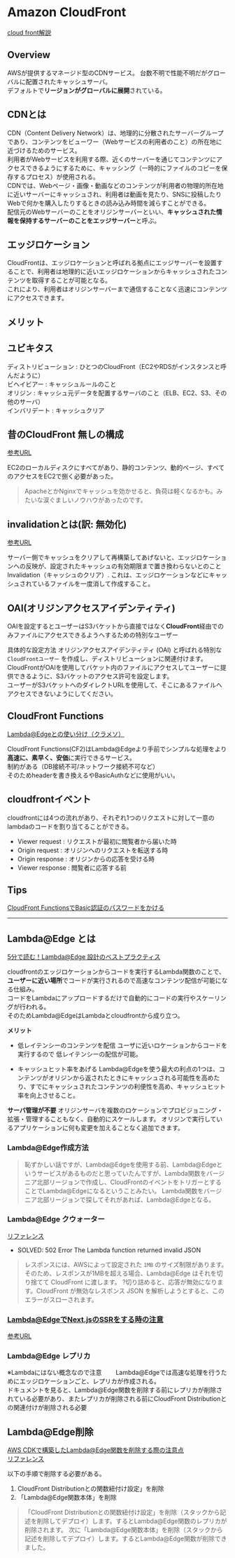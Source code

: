 # Amazon CloudFront

[cloud front解説](http://itlib1.sakura.ne.jp/test380/pdfichuran/0453/003-CloudFront.pdf)

## Overview

AWSが提供するマネージド型のCDNサービス。
台数不明で性能不明だがグローバルに配置されたキャッシュサーバ。  
デフォルトで**リージョンがグローバルに展開**されている。

## CDNとは

CDN（Content Delivery Network）は、地理的に分散されたサーバーグループであり、コンテンツをビューワー（Webサービスの利用者のこと）の所在地に近づけるためのサービス。  
利用者がWebサービスを利用する際、近くのサーバーを通じてコンテンツにアクセスできるようにするために、キャッシング（一時的にファイルのコピーを保存するプロセス）が使用される。  
CDNでは、Webページ・画像・動画などのコンテンツが利用者の物理的所在地に近いサーバーにキャッシュされ、利用者は動画を見たり、SNSに投稿したりWebで何かを購入したりするときの読み込み時間を減らすことができる。  
配信元のWebサーバーのことをオリジンサーバーといい、**キャッシュされた情報を保持するサーバーのことをエッジサーバー**と呼ぶ。

## エッジロケーション

CloudFrontは、エッジロケーションと呼ばれる拠点にエッジサーバーを設置することで、利用者は地理的に近いエッジロケーションからキャッシュされたコンテンツを取得することが可能となる。  
これにより、利用者はオリジンサーバーまで通信することなく迅速にコンテンツにアクセスできます。

## メリット

## ユビキタス

ディストリビューション : ひとつのCloudFront（EC2やRDSがインスタンスと呼んだように）  
ビヘイビアー : キャッシュルールのこと  
オリジン : キャッシュ元データを配置するサーバのこと（ELB、EC2、S3、その他のサーバ）  
インバリデート : キャッシュクリア

## 昔のCloudFront 無しの構成

[参考URL](https://qiita.com/sasasin/items/0f0ec1a90af6295589f9)

EC2のローカルディスクにすべてがあり、静的コンテンツ、動的ページ、すべてのアクセスをEC2で捌く必要があった。
>ApacheとかNginxでキャッシュを効かせると、負荷は軽くなるかも。みたいな涙ぐましいノウハウがあったのです。

## invalidationとは(訳: 無効化)

[参考URL](https://blog.denet.co.jp/cloudfront-invalidation/)

サーバー側でキャッシュをクリアして再構築してあげないと、エッジロケーションへの反映が、設定されたキャッシュの有効期限まで置き換わらないとのこと  
Invalidation（キャッシュのクリア）. これは、エッジロケーションなどにキャッシュされているファイルを一度消して作成すること。

## OAI(オリジンアクセスアイデンティティ)

OAIを設定するとユーザーはS3バケットから直接ではなく**CloudFront**経由でのみファイルにアクセスできるようへするための特別なユーザー  

具体的な設定方法
オリジンアクセスアイデンティティ (OAI) と呼ばれる特別な `CloudFrontユーザー` を作成し、ディストリビューションに関連付けます。  
CloudFrontがOAIを使用してバケット内のファイルにアクセスしてユーザーに提供できるように、S3バケットのアクセス許可を設定します。  
ユーザーがS3バケットへのダイレクトURLを使用して、そこにあるファイルへアクセスできないようにしてください。

## CloudFront Functions

[Lambda@Edgeとの使い分け（クラメソ）](https://dev.classmethod.jp/articles/amazon-cloudfront-functions-release/)

CloudFront Functions(CF2)はLambda@Edgeより手前でシンプルな処理をより**高速に、素早く、安価**に実行できるサービス。  
制約がある（DB接続不可/ネットワーク接続不可など）  
そのためheaderを書き換えるやBasicAuthなどに使用がいい。

## cloudfrontイベント

cloudfrontには4つの流れがあり、それぞれ1つのリクエストに対して一意のlambdaのコードを割り当てることができる。  

- Viewer request : リクエストが最初に閲覧者から届いた時
- Origin request : オリジンへのリクエストを転送する時
- Origin response : オリジンからの応答を受ける時
- Viewer response : 閲覧者に応答する前

## Tips

[CloudFront FunctionsでBasic認証のパスワードをかける](https://dev.classmethod.jp/articles/apply-basic-authentication-password-with-cloudfront-functions/)

---

## Lambda@Edge とは

[5分で読む！Lambda@Edge 設計のベストプラクティス](https://dev.classmethod.jp/articles/lambda-edge-design-best-practices/)

cloudfrontのエッジロケーションからコードを実行するLambda関数のことで、**ユーザーに近い場所**でコードが実行されるので高速なコンテンツ配信が可能になる仕組み。  
コードをLambdaにアップロードするだけで自動的にコードの実行やスケーリングが行われる。  
そのためLambda@EdgeはLambdaとcloudfrontから成り立つ。

**メリット**

- 低レイテンシーのコンテンツを配信
ユーザに近いロケーションからコードを実行するので
低レイテンシーの配信が可能。

- キャッシュヒット率をあげる
Lambda@Edgeを使う最大の利点の1つは、コンテンツがオリジンから返されたときにキャッシュされる可能性を高めたり、すでにキャッシュされたコンテンツの利便性を高め、キャッシュヒット率を向上させること。

**サーバ管理が不要**
オリジンサーバを複数のロケーションでプロビジョニング・拡張・管理することもなく、自動的にスケールします。
オリジンで実行しているアプリケーションに何も変更を加えることなく追加できます。

### Lambda@Edge作成方法

>恥ずかしい話ですが、Lambda@Edgeを使用する前、Lambda@Edgeというサービスがあるものだと思っていたんですが、Lambda関数をバージニア北部リージョンで作成し、CloudFrontのイベントをトリガーとすることでLambda@Edgeになるということみたい。
Lambda関数をバージニア北部リージョンで探してそれがあれば、Lambda@Edgeとなる。

### Lambda@Edge クウォーター

[リファレンス](https://docs.aws.amazon.com/ja_jp/AmazonCloudFront/latest/DeveloperGuide/edge-functions-restrictions.html#lambda-at-edge-function-restrictions)

- SOLVED: 502 Error The Lambda function returned invalid JSON

>レスポンスには、AWSによって設定された `1MB` のサイズ制限があります。そのため、レスポンスが1MBを超える場合、Lambda@Edge はそれを切り捨てて CloudFront に渡します。
>?切り詰めると、応答が無効になります。CloudFront が無効なレスポンス JSON を解析しようとすると、このエラーがスローされます。

### Lambda@EdgeでNext.jsのSSRをする時の注意

[参考URL](https://backbencher.dev/nextjs-serverless-502-error-lambda-invalid-json)

### Lambda@Edge レプリカ

※Lambdaにはない概念なので注意　　
Lambda@Edgeでは高速な処理を行うためにエッジロケーションごと、レプリカが作成される。  
ドキュメントを見ると、Lambda@Edge関数を削除する前にレプリカが削除されている必要があり、またレプリカが削除される前にCloudFront Distributionとの関連付けが削除される必要

## Lambda@Edge削除

[AWS CDKで構築したLambda@Edge関数を削除する際の注意点](https://dev.classmethod.jp/articles/deleting-lambda-edge-built-with-aws-cdk/)  
[リファレンス](https://docs.aws.amazon.com/ja_jp/AmazonCloudFront/latest/DeveloperGuide/lambda-edge-delete-replicas.html)

以下の手順で削除する必要がある。

1. CloudFront Distributionとの関数紐付け設定」を削除
2. 「Lambda@Edge関数本体」を削除

>「CloudFront Distributionとの関数紐付け設定」を削除（スタックから記述を削除してデプロイ）します。するとLambda@Edge関数のレプリカが削除されます。
>次に「Lambda@Edge関数本体」を削除（スタックから記述を削除してデプロイ）します。するとLambda@Edge関数が削除できました。
